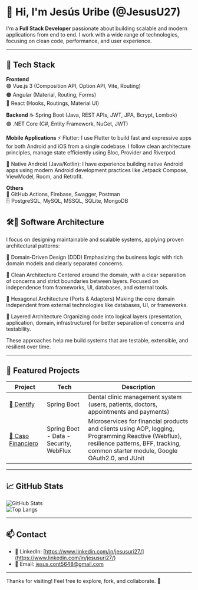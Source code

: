 # 👋 Hi, I'm Jesús Uribe (@JesusU27)

I'm a **Full Stack Developer** passionate about building scalable and modern applications from end to end. I work with a wide range of technologies, focusing on clean code, performance, and user experience.

---

## 🧰 Tech Stack

**Frontend**  
🟢 Vue.js 3 (Composition API, Option API, Vite, Routing)  
🟠 Angular (Material, Routing, Forms)  
🔵 React (Hooks, Routings, Material UI)

**Backend**
☕ Spring Boot (Java, REST APIs, JWT, JPA, Bcrypt, Lombok)  
🟣 .NET Core (C#, Entity Framework, NuGet, JWT)

**Mobile Applications**
⚡ Flutter:
I use Flutter to build fast and expressive apps for both Android and iOS from a single codebase. I follow clean architecture principles, manage state efficiently using Bloc, Provider and Riverpod.

🤖 Native Android (Java/Kotlin):
I have experience building native Android apps using modern Android development practices like Jetpack Compose, ViewModel, Room, and Retrofit.

**Others**  
🧩 GitHub Actions, Firebase, Swagger, Postman  
🗄️ PostgreSQL, MySQL, MSSQL, SQLite, MongoDB  

## 🛠️🧱 Software Architecture

I focus on designing maintainable and scalable systems, applying proven architectural patterns:

🧠 Domain-Driven Design (DDD)
Emphasizing the business logic with rich domain models and clearly separated concerns.

🧼 Clean Architecture
Centered around the domain, with a clear separation of concerns and strict boundaries between layers. Focused on independence from frameworks, UI, databases, and external tools.

🧩 Hexagonal Architecture (Ports & Adapters)
Making the core domain independent from external technologies like databases, UI, or frameworks.

🧱 Layered Architecture
Organizing code into logical layers (presentation, application, domain, infrastructure) for better separation of concerns and testability.

These approaches help me build systems that are testable, extensible, and resilient over time.

---

## 🚀 Featured Projects

| Project | Tech | Description |
|--------|------|-------------|
| [🦷 Dentify](https://github.com/JesusU27/dentify-backend) |  Spring Boot | Dental clinic management system (users, patients, doctors, appointments and payments) |
| [🏦 Caso Financiero](https://github.com/JesusU27/caso-productos-financieros) | Spring Boot - Data - Security, WebFlux | Microservices for financial products and clients using AOP, logging, Programming Reactive (Webflux), resilience patterns, BFF, tracking, common starter module, Google OAuth2.0, and JUnit |

---

## 📈 GitHub Stats

![GitHub Stats](https://github-readme-stats.vercel.app/api?username=JesusU27&show_icons=true&theme=radical&hide=issues)  
![Top Langs](https://github-readme-stats.vercel.app/api/top-langs/?username=JesusU27&layout=compact&theme=radical)

---

## 📫 Contact

- 💼 LinkedIn: [https://www.linkedin.com/in/jesusuri27/](https://www.linkedin.com/in/jesusuri27/)
- 📧 Email: jesus.cont5648@gmail.com

---

Thanks for visiting! Feel free to explore, fork, and collaborate. 🚀
